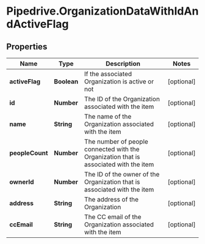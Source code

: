 # Pipedrive.OrganizationDataWithIdAndActiveFlag

## Properties

Name | Type | Description | Notes
------------ | ------------- | ------------- | -------------
**activeFlag** | **Boolean** | If the associated Organization is active or not | [optional] 
**id** | **Number** | The ID of the Organization associated with the item | [optional] 
**name** | **String** | The name of the Organization associated with the item | [optional] 
**peopleCount** | **Number** | The number of people connected with the Organization that is associated with the item | [optional] 
**ownerId** | **Number** | The ID of the owner of the Organization that is associated with the item | [optional] 
**address** | **String** | The address of the Organization | [optional] 
**ccEmail** | **String** | The CC email of the Organization associated with the item | [optional] 


